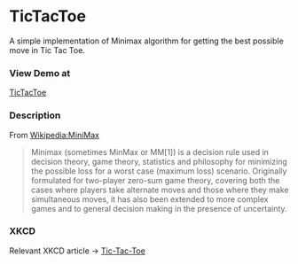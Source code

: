 # TicTacToe
A simple implementation of Minimax algorithm for getting the best possible move in Tic Tac Toe.

### View Demo at
[TicTacToe](http://www.kartikanand.com/TicTacToe)

### Description
From [Wikipedia:MiniMax](https://en.wikipedia.org/wiki/Minimax)
> Minimax (sometimes MinMax or MM[1]) is a decision rule used in decision theory, game
> theory, statistics and philosophy for minimizing the possible loss for a worst case
> (maximum loss) scenario. Originally formulated for two-player zero-sum game theory,
> covering both the cases where players take alternate moves and those where they make
> simultaneous moves, it has also been extended to more complex games and to general
> decision making in the presence of uncertainty.

### XKCD
Relevant XKCD article -> [Tic-Tac-Toe](https://xkcd.com/832/)
